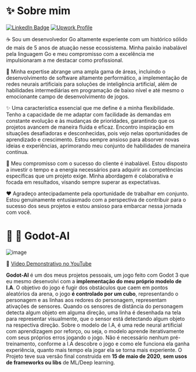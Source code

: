 # ✨ Sobre mim 
 [![LinkedIn Badge](https://img.shields.io/badge/-Bruno&nbsp;I.-blue?style=flat-square&logo=Linkedin&logoColor=white&link=https://www.linkedin.com/in/alph4b3th/)](https://www.linkedin.com/in/alph4b3th/)
[![Upwork Profile](https://img.shields.io/badge/Upwork-Bruno&nbsp;I.-%2374A346?style=flat-square&logo=upwork&logoColor=white)](https://www.upwork.com/freelancers/~01d132cf71a396884b)

☕ Sou um desenvolvedor Go altamente experiente
com um histórico sólido de mais de 5 anos de atuação nesse ecossistema. Minha paixão inabalável pela linguagem Go e meu compromisso com a excelência me impulsionaram a me destacar como profissional.

🌟 Minha expertise abrange uma ampla gama de áreas, incluindo o desenvolvimento de software altamente performático, a implementação de redes neurais artificiais para soluções de inteligência artificial, além de habilidades intermediárias em programação de baixo nível e até mesmo o emocionante campo de desenvolvimento de jogos.

✨ Uma característica essencial que me define é a minha flexibilidade. Tenho a capacidade de me adaptar com facilidade às demandas em constante evolução e às mudanças de prioridades, garantindo que os projetos avancem de maneira fluida e eficaz. Encontro inspiração em situações desafiadoras e desconhecidas, pois vejo nelas oportunidades de aprendizado e crescimento. Estou sempre ansioso para absorver novas ideias e experiências, aprimorando meu conjunto de habilidades de maneira contínua.

🤝 Meu compromisso com o sucesso do cliente é inabalável. Estou disposto a investir o tempo e a energia necessários para adquirir as competências específicas que um projeto exige. Minha abordagem é colaborativa e focada em resultados, visando sempre superar as expectativas.

❤️ Agradeço antecipadamente pela oportunidade de trabalhar em conjunto. Estou genuinamente entusiasmado com a perspectiva de contribuir para o sucesso dos seus projetos e estou ansioso para embarcar nessa jornada com você.

# 🔮 🌟 Godot-AI
![image](https://github.com/alph4b3th/alph4b3th/assets/66482679/625d5870-ebd0-4568-9a70-35d33d578894)

🎥 [Vídeo Demonstrativo no YouTube](https://www.youtube.com/watch?v=29HReOtTa6M)

**Godot-AI** é um dos meus projetos pessoais, um jogo feito com Godot 3 que eu mesmo desenvolvi com a **implementação do meu próprio modelo de I.A**.
O objetivo do jogo é fugir dos obstáculos que caem em pontos aleatórios da arena, o jogo **é controlado por um cubo**, representando o personagem e as linhas aos redores do personagem, representam ativações de sensores. 
Quando os sensores de distância do personagem detecta algum objeto em alguma direção, uma linha é desenhada na tela para representar visualmente, que o sensor está detectando algum objeto na respectiva direção.
Sobre o modelo de I.A, é uma rede neural artificial com aprendizagem por reforço, ou seja, o modelo aprende iterativamente com seus próprios erros jogando o jogo. Não é necessário nenhum pré-treinamento, conforme a I.A descobre o jogo e como ele funciona ela ganha experiência, quanto mais tempo ela jogar ela se torna mais experiente. O Projeto teve sua versão final construida em **15 de maio de 2020**, **sem usos de frameworks ou libs** de ML/Deep learning. 
